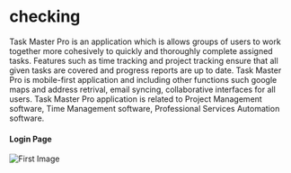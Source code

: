 # checking

<P>
  Task Master Pro is an application which is  allows groups of users to work together more cohesively to 
            quickly and thoroughly complete assigned tasks. Features such as time tracking and project 
            tracking ensure that all given tasks are covered and progress reports are up to date. 
            Task Master Pro is mobile-first application and including other functions such google maps and address retrival, email syncing, collaborative interfaces for all users. 
            Task Master Pro application is related to Project Management software, Time Management software, Professional 
            Services Automation software.
</P>


<H4> Login Page </H4>

![First Image](https://images.unsplash.com/photo-1503023345310-bd7c1de61c7d?ixlib=rb-1.2.1&ixid=eyJhcHBfaWQiOjEyMDd9&auto=format&fit=crop&w=1301&q=80)
